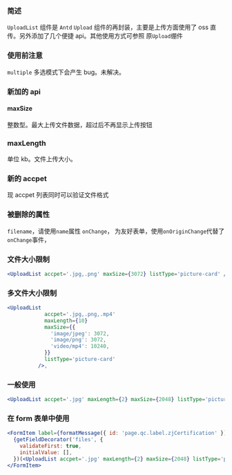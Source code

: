 ### 简述

`UploadList` 组件是 `Antd` `Upload` 组件的再封装，主要是上传方面使用了 oss 直传。另外添加了几个便捷 api。其他使用方式可参照 原`Upload`绷件

### 使用前注意

`multiple` 多选模式下会产生 bug。未解决。

### 新加的 api

#### maxSize

整数型。最大上传文件数据，超过后不再显示上传按钮

### maxLength

单位 kb。文件上传大小。

### 新的 accpet

现 accpet 列表同时可以验证文件格式

### 被删除的属性

`filename`，请使用`name`属性 `onChange`， 为友好表单，使用`onOriginChange`代替了`onChange`事件，

### 文件大小限制

```jsx
<UploadList accpet='.jpg,.png' maxSize={3072} listType='picture-card' />
```

### 多文件大小限制

```jsx
<UploadList
            accpet='.jpg,.png,.mp4'
            maxLength={10}
            maxSize={{
              'image/jpeg': 3072,
              'image/png': 3072,
              'video/mp4': 10240,
            }}
            listType='picture-card'
          />,
```

### 一般使用

```jsx
<UploadList accpet='.jpg' maxLength={2} maxSize={2048} listType='picture-card' />
```

### 在 form 表单中使用

```jsx
<FormItem label={formatMessage({ id: 'page.qc.label.zjCertification' })}>
  {getFieldDecorator('files', {
    validateFirst: true,
    initialValue: [],
  })(<UploadList accpet='.jpg' maxLength={2} maxSize={2048} listType='picture-card' />)}
</FormItem>
```
